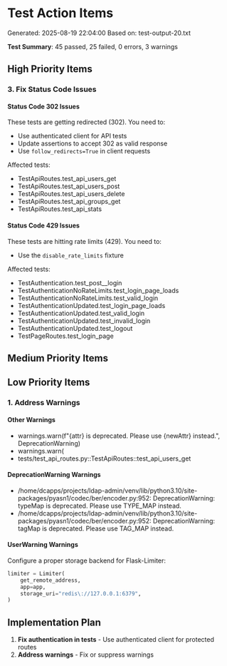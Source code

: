 # Test Action Items
Generated: 2025-08-19 22:04:00
Based on: test-output-20.txt

**Test Summary**: 45 passed, 25 failed, 0 errors, 3 warnings

## High Priority Items
### 3. Fix Status Code Issues
#### Status Code 302 Issues
These tests are getting redirected (302). You need to:
- Use authenticated client for API tests
- Update assertions to accept 302 as valid response
- Use `follow_redirects=True` in client requests

Affected tests:
- TestApiRoutes.test_api_users_get
- TestApiRoutes.test_api_users_post
- TestApiRoutes.test_api_users_delete
- TestApiRoutes.test_api_groups_get
- TestApiRoutes.test_api_stats

#### Status Code 429 Issues
These tests are hitting rate limits (429). You need to:
- Use the `disable_rate_limits` fixture

Affected tests:
- TestAuthentication.test_post__login
- TestAuthenticationNoRateLimits.test_login_page_loads
- TestAuthenticationNoRateLimits.test_valid_login
- TestAuthenticationUpdated.test_login_page_loads
- TestAuthenticationUpdated.test_valid_login
- TestAuthenticationUpdated.test_invalid_login
- TestAuthenticationUpdated.test_logout
- TestPageRoutes.test_login_page

## Medium Priority Items
## Low Priority Items
### 1. Address Warnings
#### Other Warnings
- warnings.warn(f"{attr} is deprecated. Please use {newAttr} instead.", DeprecationWarning)
- warnings.warn(
- tests/test_api_routes.py::TestApiRoutes::test_api_users_get

#### DeprecationWarning Warnings
- /home/dcapps/projects/ldap-admin/venv/lib/python3.10/site-packages/pyasn1/codec/ber/encoder.py:952: DeprecationWarning: typeMap is deprecated. Please use TYPE_MAP instead.
- /home/dcapps/projects/ldap-admin/venv/lib/python3.10/site-packages/pyasn1/codec/ber/encoder.py:952: DeprecationWarning: tagMap is deprecated. Please use TAG_MAP instead.

#### UserWarning Warnings
Configure a proper storage backend for Flask-Limiter:
```python
limiter = Limiter(
    get_remote_address,
    app=app,
    storage_uri="redis\://127.0.0.1:6379",
)
```

## Implementation Plan
1. **Fix authentication in tests** - Use authenticated client for protected routes
2. **Address warnings** - Fix or suppress warnings